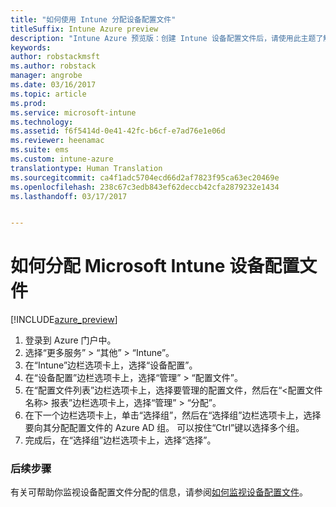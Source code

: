 ```yaml
---
title: "如何使用 Intune 分配设备配置文件"
titleSuffix: Intune Azure preview
description: "Intune Azure 预览版：创建 Intune 设备配置文件后，请使用此主题了解如何将其分配给设备。"
keywords: 
author: robstackmsft
ms.author: robstack
manager: angrobe
ms.date: 03/16/2017
ms.topic: article
ms.prod: 
ms.service: microsoft-intune
ms.technology: 
ms.assetid: f6f5414d-0e41-42fc-b6cf-e7ad76e1e06d
ms.reviewer: heenamac
ms.suite: ems
ms.custom: intune-azure
translationtype: Human Translation
ms.sourcegitcommit: ca4f1adc5704ecd66d2af7823f95ca63ec20469e
ms.openlocfilehash: 238c67c3edb843ef62deccb42cfa2879232e1434
ms.lasthandoff: 03/17/2017


---
```


# <a name="how-to-assign-microsoft-intune-device-profiles"></a>如何分配 Microsoft Intune 设备配置文件

[!INCLUDE[azure_preview](../includes/azure_preview.md)]


1. 登录到 Azure 门户中。
2. 选择“更多服务” > “其他” > “Intune”。
3. 在“Intune”边栏选项卡上，选择“设备配置”。
1. 在“设备配置”边栏选项卡上，选择“管理” > “配置文件”。
2. 在“配置文件列表”边栏选项卡上，选择要管理的配置文件，然后在“<配置文件名称> 报表”边栏选项卡上，选择“管理” > “分配”。
3. 在下一个边栏选项卡上，单击“选择组”，然后在“选择组”边栏选项卡上，选择要向其分配配置文件的 Azure AD 组。 可以按住“Ctrl”键以选择多个组。
4. 完成后，在“选择组”边栏选项卡上，选择“选择”。

### <a name="next-steps"></a>后续步骤
有关可帮助你监视设备配置文件分配的信息，请参阅[如何监视设备配置文件](how-to-monitor-device-profiles.md)。

